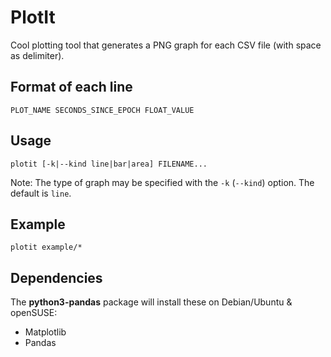# PlotIt

Cool plotting tool that generates a PNG graph for each CSV file (with space as delimiter).

## Format of each line

`PLOT_NAME SECONDS_SINCE_EPOCH FLOAT_VALUE`

## Usage

`plotit [-k|--kind line|bar|area] FILENAME...`

Note: The type of graph may be specified with the `-k` (`--kind`) option.  The default is `line`.

## Example

`plotit example/*`

## Dependencies

The **python3-pandas** package will install these on Debian/Ubuntu & openSUSE:

- Matplotlib
- Pandas
